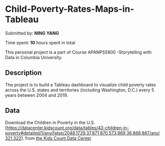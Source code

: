 # Child-Poverty-Rates-Maps-in-Tableau

Submitted by: **NING YANG**

Time spent: **10** hours spent in total

This personal project is a part of Course APANPS5800 -Storytelling with Data in Columbia University.


## Description

The project is to build a Tableau dashboard to visualize child poverty rates across the U.S. states and territories (including Washington, D.C.) every 5 years between 2004 and 2019.  

## Data

Download the Children in Poverty in the U.S. [https://datacenter.kidscount.org/data/tables/43-children-in-poverty#detailed/1/any/false/2048,1729,37,871,870,573,869,36,868,867/any/321,322]. from [the Kids Count Data Center](https://datacenter.kidscount.org/)
